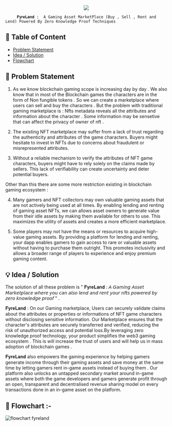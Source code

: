 <p align="center">
  <a href="" rel="noopener">
<img src="https://uploads-ssl.webflow.com/6458f7b5632c534c43d7bf2f/645b6ad92c2a7120c874ff53_FIREBOND2x.png"></a>
  
         𝐅𝐲𝐫𝐞𝐋𝐚𝐧𝐝 :  A Gaming Asset MarketPlace (Buy , Sell , Rent and Lend) Powered By Zero Knowledge Proof Techniques 

</p>
  
## 📝 Table of Content

- [Problem Statement](#problem_statement)
- [Idea / Solution](#idea)
- [Flowchart](#getting_started)


## 🧐 Problem Statement <a name = "problem_statement"></a>

1. As we know blockchain gaming scope is increasing day by day . We also know that in most of the Blockchain games the characters are in the form of Non fungible tokens . So we can create a marketplace where users can sell and buy the characters . But  the problem with traditional gaming marketplace is : Nfts metadata reveals all the attributes and information about the character . Some information may be sensetive that can affect the privacy of owner of nft . 

2. The existing NFT marketplace may suffer from a lack of trust regarding the authenticity and attributes of the game characters. Buyers might hesitate to invest in NFTs due to concerns about fraudulent or misrepresented attributes. 

 3. Without a reliable mechanism to verify the attributes of NFT game characters, buyers might have to rely solely on the claims made by sellers. This lack of verifiability can create uncertainty and deter potential buyers. 
 
  Other than this there are some more restriction existing in blockchain gaming ecosystem : 
 
 4. Many gamers and NFT collectors may own valuable gaming assets that are not actively being used at all times. By enabling lending and renting of gaming asset NFTs, we can  allows asset owners to generate value from their idle assets by making them available for others to use. This maximizes the utility of assets and creates a more efficient marketplace.
 
 5. Some players may not have the means or resources to acquire high-value gaming assets. By providing a platform for lending and renting, your dapp enables gamers to gain access to rare or valuable assets without having to purchase them outright. This promotes inclusivity and allows a broader range of players to experience and enjoy premium gaming content.

## 💡 Idea / Solution <a name = "idea"></a>
The solution of all these problem is  " 𝐅𝐲𝐫𝐞𝐋𝐚𝐧𝐝 : 𝘈 𝘎𝘢𝘮𝘪𝘯𝘨 𝘈𝘴𝘴𝘦𝘵 𝘔𝘢𝘳𝘬𝘦𝘵𝘱𝘭𝘢𝘤𝘦 𝘸𝘩𝘦𝘳𝘦 𝘺𝘰𝘶 𝘤𝘢𝘯 𝘢𝘭𝘴𝘰 𝘭𝘦𝘯𝘥 𝘢𝘯𝘥 𝘳𝘦𝘯𝘵 𝘺𝘰𝘶𝘳 𝘯𝘧𝘵𝘴  𝘱𝘰𝘸𝘦𝘳𝘦𝘥 𝘣𝘺 𝘻𝘦𝘳𝘰 𝘬𝘯𝘰𝘸𝘭𝘦𝘥𝘨𝘦 𝘱𝘳𝘰𝘰𝘧 " . 

𝐅𝐲𝐫𝐞𝐋𝐚𝐧𝐝 : On our Gaming  marketplace, Users can securely validate claims about the attributes or properties or informations  of NFT game characters without disclosing sensitive information. Our Marketplace ensures that the character's attributes are securely transferred and verified, reducing the risk of unauthorized access and potential loss.By leveraging zero knowledge proof technology, your product simplifies the web3 gaming ecosystem . This is will increase the trust of users and will help us in mass adoption of blockchain games . 

𝐅𝐲𝐫𝐞𝐋𝐚𝐧𝐝 also empowers the gaming experience by helping gamers generate income through their gaming assets and save money at the same time by letting gamers rent in-game assets instead of buying them . Our platform also unlocks an untapped secondary market around in-game assets where both the game developers and gamers generate profit through an open, transparent and decentralised revenue sharing model on every transactions done in an in-game asset on the platform. 



## 🍩 Flowchart :- <a name = "getting_started"></a>

![flowchart fyreland](https://github.com/blokchain-society/Frontend_Eth_India/assets/100551659/af4db800-106b-4ce3-b080-2002a2f88823)





